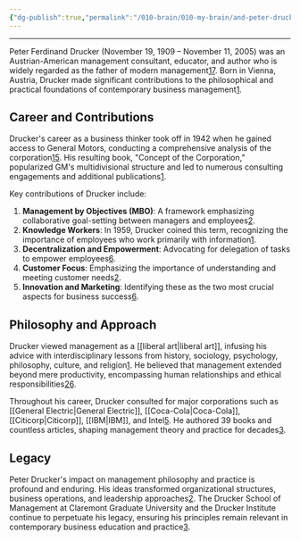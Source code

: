 ```yaml
---
{"dg-publish":true,"permalink":"/010-brain/010-my-brain/and-peter-drucker/","created":"2021-09-01T08:49:31.000-04:00","updated":"2025-03-13T15:22:02.677-04:00"}
---
```


---

Peter Ferdinand Drucker (November 19, 1909 – November 11, 2005) was an Austrian-American management consultant, educator, and author who is widely regarded as the father of modern management[1](https://en.wikipedia.org/wiki/Peter_Drucker)[7](https://www.britannica.com/money/Peter-F-Drucker). Born in Vienna, Austria, Drucker made significant contributions to the philosophical and practical foundations of contemporary business management[1](https://en.wikipedia.org/wiki/Peter_Drucker).

## Career and Contributions

Drucker's career as a business thinker took off in 1942 when he gained access to General Motors, conducting a comprehensive analysis of the corporation[1](https://en.wikipedia.org/wiki/Peter_Drucker)[5](https://www.managers-net.com/Biography/drucker.html). His resulting book, "Concept of the Corporation," popularized GM's multidivisional structure and led to numerous consulting engagements and additional publications[1](https://en.wikipedia.org/wiki/Peter_Drucker).

Key contributions of Drucker include:

1. **Management by Objectives (MBO)**: A framework emphasizing collaborative goal-setting between managers and employees[2](https://mybeta.ca/profile-of-peter-f-drucker-the-father-of-modern-management/).
2. **Knowledge Workers**: In 1959, Drucker coined this term, recognizing the importance of employees who work primarily with information[1](https://en.wikipedia.org/wiki/Peter_Drucker).
3. **Decentralization and Empowerment**: Advocating for delegation of tasks to empower employees[6](https://tallyfy.com/peter-drucker/).
4. **Customer Focus**: Emphasizing the importance of understanding and meeting customer needs[2](https://mybeta.ca/profile-of-peter-f-drucker-the-father-of-modern-management/).
5. **Innovation and Marketing**: Identifying these as the two most crucial aspects for business success[6](https://tallyfy.com/peter-drucker/).

## Philosophy and Approach

Drucker viewed management as a [[liberal art\|liberal art]], infusing his advice with interdisciplinary lessons from history, sociology, psychology, philosophy, culture, and religion[1](https://en.wikipedia.org/wiki/Peter_Drucker). He believed that management extended beyond mere productivity, encompassing human relationships and ethical responsibilities[2](https://mybeta.ca/profile-of-peter-f-drucker-the-father-of-modern-management/)[6](https://tallyfy.com/peter-drucker/).

Throughout his career, Drucker consulted for major corporations such as [[General Electric\|General Electric]], [[Coca-Cola\|Coca-Cola]], [[Citicorp\|Citicorp]], [[IBM\|IBM]], and Intel[5](https://www.managers-net.com/Biography/drucker.html). He authored 39 books and countless articles, shaping management theory and practice for decades[3](https://www.cgu.edu/school/drucker-school-of-management/peter-f-drucker/).

## Legacy

Peter Drucker's impact on management philosophy and practice is profound and enduring. His ideas transformed organizational structures, business operations, and leadership approaches[2](https://mybeta.ca/profile-of-peter-f-drucker-the-father-of-modern-management/). The Drucker School of Management at Claremont Graduate University and the Drucker Institute continue to perpetuate his legacy, ensuring his principles remain relevant in contemporary business education and practice[3](https://www.cgu.edu/school/drucker-school-of-management/peter-f-drucker/).
